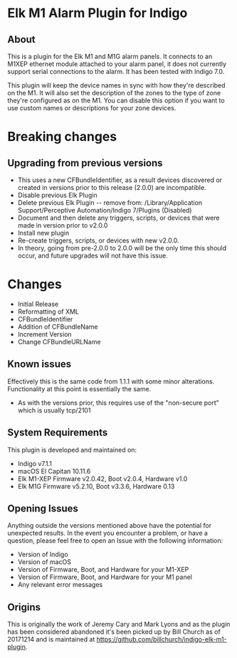 # Elk M1 Alarm Plugin for Indigo
## About

This is a plugin for the Elk M1 and M1G alarm panels. It connects to an M1XEP ethernet module attached to your alarm panel, it does not currently support serial connections to the alarm. It has been tested with Indigo 7.0.

This plugin will keep the device names in sync with how they're described on the M1. It will also set the description of the zones to the type of zone they're configured as on the M1. You can disable this option if you want to use custom names or descriptions for your zone devices.

# Breaking changes
## Upgrading from previous versions
- This uses a new CFBundleIdentifier, as a result devices discovered or created in versions prior to this release (2.0.0) are incompatible.
- Disable previous Elk Plugin
- Delete previous Elk Plugin -- remove from: /Library/Application Support/Perceptive Automation/Indigo 7/Plugins (Disabled)
- Document and then delete any triggers, scripts, or devices that were made in version prior to v2.0.0
- Install new plugin
- Re-create triggers, scripts, or devices with new v2.0.0.
- In theory, going from pre-2.0.0 to 2.0.0 will be the only time this should occur, and future upgrades will not have this issue.

# Changes
- Initial Release
- Reformatting of XML
- CFBundleIdentifier
- Addition of CFBundleName
- Increment Version
- Change CFBundleURLName

## Known issues
Effectively this is the same code from 1.1.1 with some minor alterations. Functionality at this point is essentially the same.
- As with the versions prior, this requires use of the "non-secure port" which is usually tcp/2101

## System Requirements
This plugin is developed and maintained on:
- Indigo v7.1.1
- macOS El Capitan 10.11.6
- Elk M1-XEP Firmware v2.0.42, Boot v2.0.4, Hardware v1.0
- Elk M1G Firmware v5.2.10, Boot v3.3.6, Hardware 0.13

## Opening Issues
Anything outside the versions mentioned above have the potential for unexpected results. In the event you encounter a problem, or have a question, please feel free to open an Issue with the following information:
- Version of Indigo
- Version of macOS
- Version of Firmware, Boot, and Hardware for your M1-XEP
- Version of Firmware, Boot, and Hardware for your M1 panel
- Any relevant error messages

## Origins
This is originally the work of Jeremy Cary and Mark Lyons and as the plugin has been considered abandoned it's been picked up by Bill Church as of 20171214 and is maintained at https://github.com/billchurch/indigo-elk-m1-plugin.
